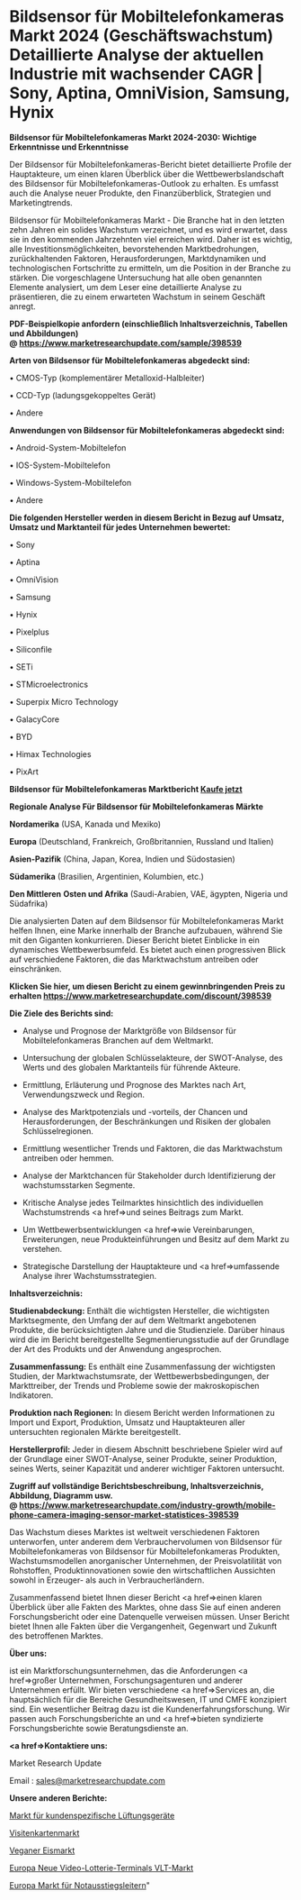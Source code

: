 # Bildsensor für Mobiltelefonkameras Markt 2024 (Geschäftswachstum) Detaillierte Analyse der aktuellen Industrie mit wachsender CAGR | Sony, Aptina, OmniVision, Samsung, Hynix

<strong>Bildsensor für Mobiltelefonkameras Markt 2024-2030: Wichtige Erkenntnisse und Erkenntnisse</strong>

Der Bildsensor für Mobiltelefonkameras-Bericht bietet detaillierte Profile der Hauptakteure, um einen klaren Überblick über die Wettbewerbslandschaft des Bildsensor für Mobiltelefonkameras-Outlook zu erhalten. Es umfasst auch die Analyse neuer Produkte, den Finanzüberblick, Strategien und Marketingtrends.

Bildsensor für Mobiltelefonkameras Markt - Die Branche hat in den letzten zehn Jahren ein solides Wachstum verzeichnet, und es wird erwartet, dass sie in den kommenden Jahrzehnten viel erreichen wird. Daher ist es wichtig, alle Investitionsmöglichkeiten, bevorstehenden Marktbedrohungen, zurückhaltenden Faktoren, Herausforderungen, Marktdynamiken und technologischen Fortschritte zu ermitteln, um die Position in der Branche zu stärken. Die vorgeschlagene Untersuchung hat alle oben genannten Elemente analysiert, um dem Leser eine detaillierte Analyse zu präsentieren, die zu einem erwarteten Wachstum in seinem Geschäft anregt.

<strong><b>PDF-Beispielkopie anfordern (einschließlich Inhaltsverzeichnis, Tabellen und Abbildungen) @ </b></strong><strong><a href=https://www.marketresearchupdate.com/sample/398539><strong>https://www.marketresearchupdate.com/sample/398539</u></a></strong></strong>

<strong>Arten von Bildsensor für Mobiltelefonkameras abgedeckt sind:</strong>

• CMOS-Typ (komplementärer Metalloxid-Halbleiter)

• CCD-Typ (ladungsgekoppeltes Gerät)

• Andere

<strong>Anwendungen von Bildsensor für Mobiltelefonkameras abgedeckt sind:</strong>

• Android-System-Mobiltelefon

• IOS-System-Mobiltelefon

• Windows-System-Mobiltelefon

• Andere

<strong>Die folgenden Hersteller werden in diesem Bericht in Bezug auf Umsatz, Umsatz und Marktanteil für jedes Unternehmen bewertet:</strong>

• Sony

• Aptina

• OmniVision

• Samsung

• Hynix

• Pixelplus

• Siliconfile

• SETi

• STMicroelectronics

• Superpix Micro Technology

• GalacyCore

• BYD

• Himax Technologies

• PixArt

<strong>Bildsensor für Mobiltelefonkameras Marktbericht <a href=https://www.marketresearchupdate.com/buynow/398539>Kaufe jetzt</a></strong>

<strong>Regionale Analyse Für Bildsensor für Mobiltelefonkameras Märkte</strong>

<strong>Nordamerika</strong> (USA, Kanada und Mexiko)

<strong>Europa</strong> (Deutschland, Frankreich, Großbritannien, Russland und Italien)

<strong>Asien-Pazifik</strong> (China, Japan, Korea, Indien und Südostasien)

<strong>Südamerika</strong> (Brasilien, Argentinien, Kolumbien, etc.)

<strong>Den Mittleren</strong> <strong>Osten und Afrika</strong> (Saudi-Arabien, VAE, ägypten, Nigeria und Südafrika)

Die analysierten Daten auf dem Bildsensor für Mobiltelefonkameras Markt helfen Ihnen, eine Marke innerhalb der Branche aufzubauen, während Sie mit den Giganten konkurrieren. Dieser Bericht bietet Einblicke in ein dynamisches Wettbewerbsumfeld. Es bietet auch einen progressiven Blick auf verschiedene Faktoren, die das Marktwachstum antreiben oder einschränken.

<strong>Klicken Sie hier, um diesen Bericht zu einem gewinnbringenden Preis zu erhalten
</strong><strong><a href=https://www.marketresearchupdate.com/discount/398539>https://www.marketresearchupdate.com/discount/398539</b></u></strong></a>

<strong>Die Ziele des Berichts sind:</strong>

- Analyse und Prognose der Marktgröße von Bildsensor für Mobiltelefonkameras Branchen auf dem Weltmarkt.

- Untersuchung der globalen Schlüsselakteure, der SWOT-Analyse, des Werts und des globalen Marktanteils für führende Akteure.

- Ermittlung, Erläuterung und Prognose des Marktes nach Art, Verwendungszweck und Region.

- Analyse des Marktpotenzials und -vorteils, der Chancen und Herausforderungen, der Beschränkungen und Risiken der globalen Schlüsselregionen.

- Ermittlung wesentlicher Trends und Faktoren, die das Marktwachstum antreiben oder hemmen.

- Analyse der Marktchancen für Stakeholder durch Identifizierung der wachstumsstarken Segmente.

- Kritische Analyse jedes Teilmarktes hinsichtlich des individuellen Wachstumstrends <a href=>und</a> seines Beitrags zum Markt.

- Um Wettbewerbsentwicklungen <a href=>wie</a> Vereinbarungen, Erweiterungen, neue Produkteinführungen und Besitz auf dem Markt zu verstehen.

- Strategische Darstellung der Hauptakteure und <a href=>umfas</a>sende Analyse ihrer Wachstumsstrategien.

<strong>Inhaltsverzeichnis:</strong>

<strong>Studienabdeckung:</strong> Enthält die wichtigsten Hersteller, die wichtigsten Marktsegmente, den Umfang der auf dem Weltmarkt angebotenen Produkte, die berücksichtigten Jahre und die Studienziele. Darüber hinaus wird die im Bericht bereitgestellte Segmentierungsstudie auf der Grundlage der Art des Produkts und der Anwendung angesprochen.

<strong>Zusammenfassung:</strong> Es enthält eine Zusammenfassung der wichtigsten Studien, der Marktwachstumsrate, der Wettbewerbsbedingungen, der Markttreiber, der Trends und Probleme sowie der makroskopischen Indikatoren.

<strong>Produktion nach Regionen:</strong> In diesem Bericht werden Informationen zu Import und Export, Produktion, Umsatz und Hauptakteuren aller untersuchten regionalen Märkte bereitgestellt.

<strong>Herstellerprofil:</strong> Jeder in diesem Abschnitt beschriebene Spieler wird auf der Grundlage einer SWOT-Analyse, seiner Produkte, seiner Produktion, seines Werts, seiner Kapazität und anderer wichtiger Faktoren untersucht.

<strong><b>Zugriff auf vollständige Berichtsbeschreibung, Inhaltsverzeichnis, Abbildung, Diagramm usw. @ </b></strong><strong><a href=https://www.marketresearchupdate.com/industry-growth/mobile-phone-camera-imaging-sensor-market-statistices-398539>https://www.marketresearchupdate.com/industry-growth/mobile-phone-camera-imaging-sensor-market-statistices-398539</a></strong>

Das Wachstum dieses Marktes ist weltweit verschiedenen Faktoren unterworfen, unter anderem dem Verbrauchervolumen von Bildsensor für Mobiltelefonkameras von Bildsensor für Mobiltelefonkameras Produkten, Wachstumsmodellen anorganischer Unternehmen, der Preisvolatilität von Rohstoffen, Produktinnovationen sowie den wirtschaftlichen Aussichten sowohl in Erzeuger- als auch in Verbraucherländern.

Zusammenfassend bietet Ihnen dieser Bericht <a href=>einen</a> klaren Überblick über alle Fakten des Marktes, ohne dass Sie auf einen anderen Forschungsbericht oder eine Datenquelle verweisen müssen. Unser Bericht bietet Ihnen alle Fakten über die Vergangenheit, Gegenwart und Zukunft des betroffenen Marktes.

<strong>Über uns:</strong>

 ist ein Marktforschungsunternehmen, das die Anforderungen <a href=>großer</a> Unternehmen, Forschungsagenturen und anderer Unternehmen erfüllt. Wir bieten verschiedene <a href=>Services</a> an, die hauptsächlich für die Bereiche Gesundheitswesen, IT und CMFE konzipiert sind. Ein wesentlicher Beitrag dazu ist die Kundenerfahrungsforschung. Wir passen auch Forschungsberichte an und <a href=>bieten</a> syndizierte Forschungsberichte sowie Beratungsdienste an.

<strong><a href=>Kontaktiere uns:</a></strong>

Market Research Update

Email : sales@marketresearchupdate.com

<strong>Unsere anderen Berichte:</strong>

<a href=https://www.linkedin.com/pulse/custom-air-handling-units-market-witness-huge>Markt für kundenspezifische Lüftungsgeräte</a>

<a href=https://www.linkedin.com/pulse/business-card-market-outlooks-2023-size-players>Visitenkartenmarkt</a>

<a href=https://www.linkedin.com/pulse/vegan-ice-cream-market-size-industry-growth>Veganer Eismarkt</a>

<a href=https://www.linkedin.com/pulse/europe-new-video-lottery-terminals-vlt-market-current>Europa Neue Video-Lotterie-Terminals VLT-Markt</a>

<a href=https://www.linkedin.com/pulse/europe-emergency-escape-ladder-market-witness-huge-growth>Europa Markt für Notausstiegsleitern</a>"
